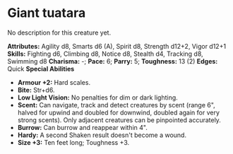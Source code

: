# Giant tuatara

No description for this creature yet.

**Attributes:** Agility d8, Smarts d6 (A), Spirit d8, Strength d12+2,
Vigor d12+1
**Skills:** Fighting d6, Climbing d8, Notice d8, Stealth d4, Tracking
d8, Swimming d8
**Charisma:** -; **Pace:** 6; **Parry:** 5; **Toughness:** 13 (2)
**Edges:** Quick
**Special Abilities**

- **Armour +2:** Hard scales.
- **Bite:** Str+d6.
- **Low Light Vision:** No penalties for dim or dark lighting.
- **Scent:** Can navigate, track and detect creatures by scent (range
6", halved for upwind and doubled for downwind, doubled again for very
strong scents). Only adjacent creatures can be pinpointed accurately.
- **Burrow:** Can burrow and reappear within 4".
- **Hardy:** A second Shaken result doesn't become a wound.
- **Size +3:** Ten feet long; Toughness +3.
